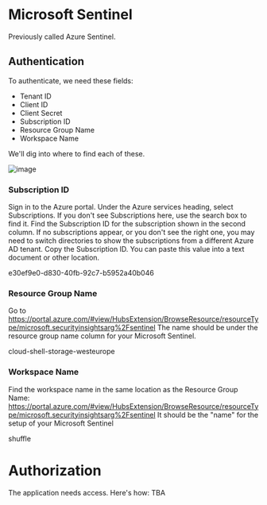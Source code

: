 # Microsoft Sentinel
Previously called Azure Sentinel.

## Authentication
To authenticate, we need these fields:
- Tenant ID
- Client ID
- Client Secret
- Subscription ID
- Resource Group Name
- Workspace Name

We'll dig into where to find each of these.

![image](https://user-images.githubusercontent.com/5719530/200817491-a12b8b4d-f1a1-42a1-9f2e-709cb6398aa1.png)


### Subscription ID
Sign in to the Azure portal.
Under the Azure services heading, select Subscriptions. If you don't see Subscriptions here, use the search box to find it.
Find the Subscription ID for the subscription shown in the second column. If no subscriptions appear, or you don't see the right one, you may need to switch directories to show the subscriptions from a different Azure AD tenant.
Copy the Subscription ID. You can paste this value into a text document or other location.

e30ef9e0-d830-40fb-92c7-b5952a40b046

### Resource Group Name
Go to https://portal.azure.com/#view/HubsExtension/BrowseResource/resourceType/microsoft.securityinsightsarg%2Fsentinel
The name should be under the resource group name column for your Microsoft Sentinel.

cloud-shell-storage-westeurope

### Workspace Name
Find the workspace name in the same location as the Resource Group Name:
https://portal.azure.com/#view/HubsExtension/BrowseResource/resourceType/microsoft.securityinsightsarg%2Fsentinel
It should be the "name" for the setup of your Microsoft Sentinel

shuffle


# Authorization
The application needs access. Here's how: TBA
